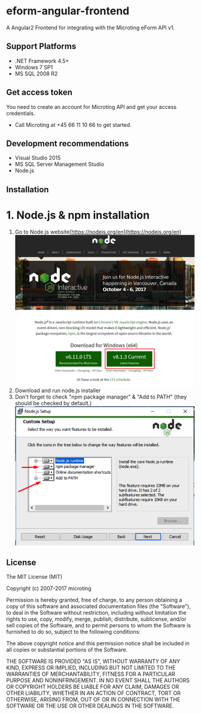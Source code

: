 # eform-angular-frontend

A Angular2 Frontend for integrating with the Microting eForm API v1.

## Support Platforms

 - .NET Framework 4.5+
 - Windows 7 SP1
 - MS SQL 2008 R2

## Get access token

You need to create an account for Microting API and get your access credentials.

 - Call Microting at +45 66 11 10 66 to get started.

## Development recommendations

  - Visual Studio 2015
  - MS SQL Server Management Studio
  - Node.js
  
  
## Installation
  
  # 1. Node.js & npm installation
  
  1. Go to Node.js website[https://nodejs.org/en](https://nodejs.org/en)
    ![Download Node.js](docs/node_1.png "Download")
  2. Download and run node.js installer
  3. Don't forget to check "npm package manager" & "Add to PATH" (they should be checked by default.)
    ![Install](docs/node_2.png "Install")
    


## License

The MIT License (MIT)

Copyright (c) 2007-2017 microting

Permission is hereby granted, free of charge, to any person obtaining a copy
of this software and associated documentation files (the "Software"), to deal
in the Software without restriction, including without limitation the rights
to use, copy, modify, merge, publish, distribute, sublicense, and/or sell
copies of the Software, and to permit persons to whom the Software is
furnished to do so, subject to the following conditions:

The above copyright notice and this permission notice shall be included in all
copies or substantial portions of the Software.

THE SOFTWARE IS PROVIDED "AS IS", WITHOUT WARRANTY OF ANY KIND, EXPRESS OR
IMPLIED, INCLUDING BUT NOT LIMITED TO THE WARRANTIES OF MERCHANTABILITY,
FITNESS FOR A PARTICULAR PURPOSE AND NONINFRINGEMENT. IN NO EVENT SHALL THE
AUTHORS OR COPYRIGHT HOLDERS BE LIABLE FOR ANY CLAIM, DAMAGES OR OTHER
LIABILITY, WHETHER IN AN ACTION OF CONTRACT, TORT OR OTHERWISE, ARISING FROM,
OUT OF OR IN CONNECTION WITH THE SOFTWARE OR THE USE OR OTHER DEALINGS IN THE
SOFTWARE.
